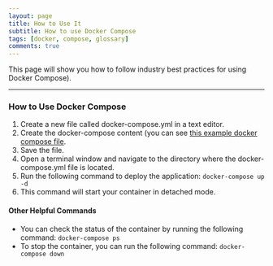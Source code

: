 ```yaml
---
layout: page
title: How to Use It
subtitle: How to use Docker Compose
tags: [docker, compose, glossary]
comments: true
---
```

This page will show you how to follow industry best practices for using Docker Compose).

---
### How to Use Docker Compose
1. Create a new file called docker-compose.yml in a text editor.
2. Create the docker-compose content (you can see [this example docker compose file](/pages/docker-compose/reference/example-docker-compose).
3. Save the file.
4. Open a terminal window and navigate to the directory where the docker-compose.yml file is located.
5. Run the following command to deploy the application: `docker-compose up -d`
6. This command will start your container in detached mode.

#### Other Helpful Commands
- You can check the status of the container by running the following command: `docker-compose ps`
- To stop the container, you can run the following command: `docker-compose down`
